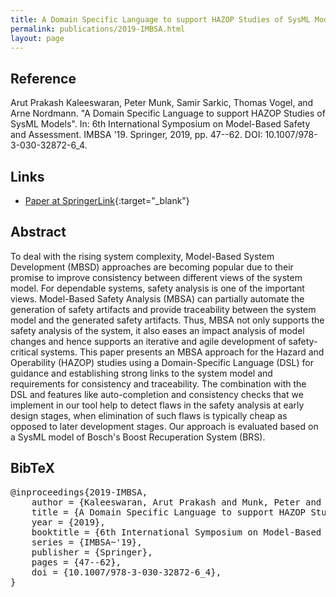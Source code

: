 ```yaml
---
title: A Domain Specific Language to support HAZOP Studies of SysML Models
permalink: publications/2019-IMBSA.html
layout: page
---
```


## Reference
Arut Prakash Kaleeswaran, Peter Munk, Samir Sarkic, Thomas Vogel, and Arne Nordmann. "A Domain Specific Language to support HAZOP Studies of SysML Models". In: 6th International Symposium on Model-Based Safety and Assessment. IMBSA '19. Springer, 2019, pp. 47--62. DOI: 10.1007/978-3-030-32872-6_4.

## Links
* [Paper at SpringerLink](https://doi.org/10.1007/978-3-030-32872-6_4){:target="_blank"}

## Abstract
To deal with the rising system complexity, Model-Based System Development (MBSD) approaches are becoming popular due to their promise to improve consistency between different views of the system model. For dependable systems, safety analysis is one of the important views. Model-Based Safety Analysis (MBSA) can partially automate the generation of safety artifacts and provide traceability between the system model and the generated safety artifacts. Thus, MBSA not only supports the safety analysis of the system, it also eases an impact analysis of model changes and hence supports an iterative and agile development of safety-critical systems. This paper presents an MBSA approach for the Hazard and Operability (HAZOP) studies using a Domain-Specific Language (DSL) for guidance and establishing strong links to the system model and requirements for consistency and traceability. The combination with the DSL and features like auto-completion and consistency checks that we implement in our tool help to detect flaws in the safety analysis at early design stages, when elimination of such flaws is typically cheap as opposed to later development stages. Our approach is evaluated based on a SysML model of Bosch's Boost Recuperation System (BRS).

## BibTeX

<div class="bibtex">
<pre>@inproceedings{2019-IMBSA,
    author = {Kaleeswaran, Arut Prakash and Munk, Peter and Sarkic, Samir and Vogel, Thomas and Nordmann, Arne},
    title = {A Domain Specific Language to support HAZOP Studies of SysML Models},
    year = {2019},
    booktitle = {6th International Symposium on Model-Based Safety and Assessment},
    series = {IMBSA~'19},
    publisher = {Springer},
    pages = {47--62},
    doi = {10.1007/978-3-030-32872-6_4},
}</pre>
</div>
